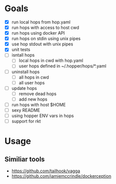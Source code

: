 # Goals

- [x] run local hops from hop.yaml
- [x] run hops with access to host cwd
- [x] run hops using docker API
- [x] run hops on stdin using unix pipes
- [x] use hop stdout with unix pipes
- [x] unit tests
- [ ] isntall hops
  - [ ] local hops in cwd with hop.yaml
  - [ ] user hops defined in ~/.hopper/hops/*.yaml
- [ ] uninstall hops
  - [ ] all hops in cwd
  - [ ] all user hops
- [ ] update hops
  - [ ] remove dead hops
  - [ ] add new hops
- [ ] run hops with host $HOME
- [ ] sexy README
- [ ] using hopper ENV vars in hops
- [ ] support for rkt

# Usage

## Similiar tools

* https://github.com/tailhook/vagga
* https://github.com/jamiemccrindle/dockerception
